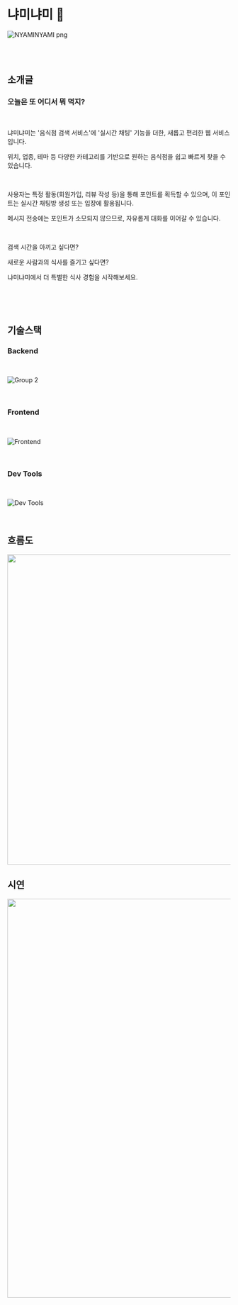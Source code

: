 # 냐미냐미 🍔
![NYAMINYAMI png](https://github.com/user-attachments/assets/7b52e590-fb46-4e03-99df-3feb685909bb)



<br>

<br>

## 소개글
### 오늘은 또 어디서 뭐 먹지?
<br>

냐미냐미는 '음식점 검색 서비스'에 '실시간 채팅' 기능을 더한, 새롭고 편리한 웹 서비스입니다.

위치, 업종, 테마 등 다양한 카테고리를 기반으로 원하는 음식점을 쉽고 빠르게 찾을 수 있습니다.

<br>

사용자는 특정 활동(회원가입, 리뷰 작성 등)을 통해 포인트를 획득할 수 있으며, 이 포인트는 실시간 채팅방 생성 또는 입장에 활용됩니다.

메시지 전송에는 포인트가 소모되지 않으므로, 자유롭게 대화를 이어갈 수 있습니다.

<br>

검색 시간을 아끼고 싶다면?

새로운 사람과의 식사를 즐기고 싶다면?

냐미냐미에서 더 특별한 식사 경험을 시작해보세요.

<br>

<br>

<br>

## 기술스택
### Backend
<br>

![Group 2](https://github.com/user-attachments/assets/1271cdd1-72dc-4044-b5ce-4fd2174487e3)

<br>

### Frontend
<br>

![Frontend](https://github.com/user-attachments/assets/cd228a92-14bd-434b-a93c-3134660a4e18)

<br>

### Dev Tools
<br>

![Dev Tools](https://github.com/user-attachments/assets/08c384c5-5879-4f1e-b796-37b9525ef2c0)

<br>

## 흐름도
<img src="https://github.com/user-attachments/assets/07ed2797-aa80-4660-be67-d13b09937cb4" style="width: 700px;" />

<br>

## 시연

<img src="https://github.com/user-attachments/assets/b27c8a50-811f-4b4c-ab88-7365906b03ea" style="width: 900px;" />
